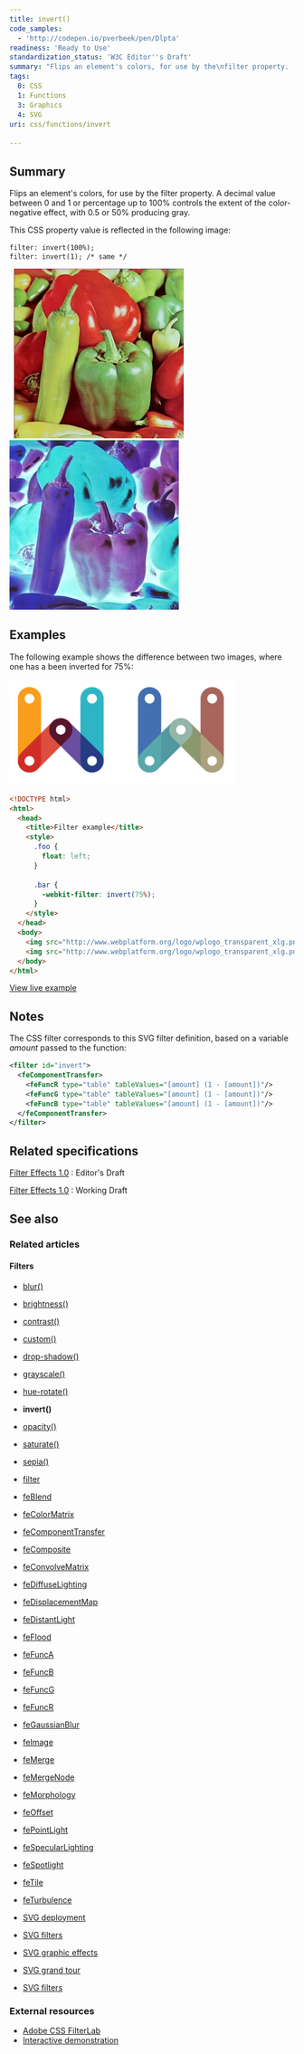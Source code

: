 ```yaml
---
title: invert()
code_samples:
  - 'http://codepen.io/pverbeek/pen/Dlpta'
readiness: 'Ready to Use'
standardization_status: 'W3C Editor''s Draft'
summary: "Flips an element's colors, for use by the\nfilter property.  A decimal value\nbetween 0 and 1 or percentage up to 100% controls the extent of the\ncolor-negative effect, with 0.5 or 50% producing gray.\n"
tags:
  0: CSS
  1: Functions
  3: Graphics
  4: SVG
uri: css/functions/invert

---
```

## Summary

Flips an element's colors, for use by the filter property. A decimal value between 0 and 1 or percentage up to 100% controls the extent of the color-negative effect, with 0.5 or 50% producing gray.

 This CSS property value is reflected in the following image:

    filter: invert(100%);
    filter: invert(1); /* same */

  ![f13-peppers.jpg](/assets/thumb/1/11/f13-peppers.jpg/300px-f13-peppers.jpg)![f14-peppersinvert.jpg](/assets/thumb/1/19/f14-peppersinvert.jpg/300px-f14-peppersinvert.jpg)

## Examples

The following example shows the difference between two images, where one has a been inverted for 75%:

![filter invert.png](/assets/thumb/d/d0/filter_invert.png/400px-filter_invert.png)

``` html
<!DOCTYPE html>
<html>
  <head>
    <title>Filter example</title>
    <style>
      .foo {
        float: left;
      }

      .bar {
        -webkit-filter: invert(75%);
      }
    </style>
  </head>
  <body>
    <img src="http://www.webplatform.org/logo/wplogo_transparent_xlg.png" class="foo" />
    <img src="http://www.webplatform.org/logo/wplogo_transparent_xlg.png" class="foo bar" />
  </body>
</html>
```

[View live example](http://codepen.io/pverbeek/pen/Dlpta)

## Notes

The CSS filter corresponds to this SVG filter definition, based on a variable *amount* passed to the function:

``` xml
<filter id="invert">
  <feComponentTransfer>
    <feFuncR type="table" tableValues="[amount] (1 - [amount])"/>
    <feFuncG type="table" tableValues="[amount] (1 - [amount])"/>
    <feFuncB type="table" tableValues="[amount] (1 - [amount])"/>
  </feComponentTransfer>
</filter>
```

## Related specifications

[Filter Effects 1.0](https://dvcs.w3.org/hg/FXTF/raw-file/tip/filters/index.html#)
:   Editor's Draft

[Filter Effects 1.0](http://www.w3.org/TR/filter-effects/)
:   Working Draft

## See also

### Related articles

#### Filters

-   [blur()](/css/functions/blur)

-   [brightness()](/css/functions/brightness)

-   [contrast()](/css/functions/contrast)

-   [custom()](/css/functions/custom)

-   [drop-shadow()](/css/functions/drop-shadow)

-   [grayscale()](/css/functions/grayscale)

-   [hue-rotate()](/css/functions/hue-rotate)

-   **invert()**

-   [opacity()](/css/functions/opacity)

-   [saturate()](/css/functions/saturate)

-   [sepia()](/css/functions/sepia)

-   [filter](/css/properties/filter)

-   [feBlend](/svg/elements/feBlend)

-   [feColorMatrix](/svg/elements/feColorMatrix)

-   [feComponentTransfer](/svg/elements/feComponentTransfer)

-   [feComposite](/svg/elements/feComposite)

-   [feConvolveMatrix](/svg/elements/feConvolveMatrix)

-   [feDiffuseLighting](/svg/elements/feDiffuseLighting)

-   [feDisplacementMap](/svg/elements/feDisplacementMap)

-   [feDistantLight](/svg/elements/feDistantLight)

-   [feFlood](/svg/elements/feFlood)

-   [feFuncA](/svg/elements/feFuncA)

-   [feFuncB](/svg/elements/feFuncB)

-   [feFuncG](/svg/elements/feFuncG)

-   [feFuncR](/svg/elements/feFuncR)

-   [feGaussianBlur](/svg/elements/feGaussianBlur)

-   [feImage](/svg/elements/feImage)

-   [feMerge](/svg/elements/feMerge)

-   [feMergeNode](/svg/elements/feMergeNode)

-   [feMorphology](/svg/elements/feMorphology)

-   [feOffset](/svg/elements/feOffset)

-   [fePointLight](/svg/elements/fePointLight)

-   [feSpecularLighting](/svg/elements/feSpecularLighting)

-   [feSpotlight](/svg/elements/feSpotlight)

-   [feTile](/svg/elements/feTile)

-   [feTurbulence](/svg/elements/feTurbulence)

-   [SVG deployment](/svg/tutorials/smarter_svg_deploy)

-   [SVG filters](/svg/tutorials/smarter_svg_filters)

-   [SVG graphic effects](/svg/tutorials/smarter_svg_graphics)

-   [SVG grand tour](/svg/tutorials/smarter_svg_overview)

-   [SVG filters](/tutorials/svg_filters)

### External resources

-   [Adobe CSS FilterLab](http://html.adobe.com/webstandards/csscustomfilters/cssfilterlab/)
-   [Interactive demonstration](http://html5-demos.appspot.com/static/css/filters/index.html)
